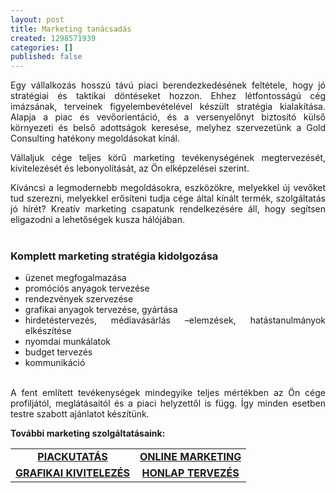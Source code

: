 ```yaml
---
layout: post
title: Marketing tanácsadás
created: 1298571939
categories: []
published: false
---
```

<p style="text-align: justify;">Egy vállalkozás hosszú távú piaci berendezkedésének feltétele, hogy jó stratégiai és taktikai döntéseket hozzon. Ehhez létfontosságú cég imázsának, terveinek figyelembevételével készült stratégia kialakítása. Alapja a piac és vevőorientáció, és a versenyelőnyt biztosító külső környezeti és belső adottságok keresése, melyhez szervezetünk a Gold Consulting hatékony megoldásokat kínál.</p><p style="text-align: justify;">Vállaljuk cége teljes körű marketing tevékenységének megtervezését, kivitelezését és lebonyolítását, az Ön elképzelései szerint.</p><p style="text-align: justify;">Kíváncsi a legmodernebb megoldásokra, eszközökre, melyekkel új vevőket tud szerezni, melyekkel erősíteni tudja cége által kínált termék, szolgáltatás jó hírét? Kreatív marketing csapatunk rendelkezésére áll, hogy segítsen eligazodni a lehetőségek kusza hálójában.<br><br></p><h3 style="text-align: justify;">Komplett marketing stratégia kidolgozása</h3><ul style="text-align: justify;"><li>üzenet megfogalmazása</li><li>promóciós anyagok tervezése</li><li>rendezvények szervezése</li><li>grafikai anyagok tervezése, gyártása</li><li>hirdetéstervezés, médiavásárlás –elemzések, hatástanulmányok elkészítése</li><li>nyomdai munkálatok</li><li>budget tervezés</li><li>kommunikáció</li></ul><p style="text-align: justify;"><br>A fent említett tevékenységek mindegyike teljes mértékben az Ön cége profiljától, meglátásaitól és a piaci helyzettől is függ. Így minden esetben testre szabott ajánlatot készítünk.</p><p style="text-align: justify;"><strong>További marketing szolgáltatásaink:</strong></p><table id="hasznos" style="width: 450px; height: 62px;" border="0" align="center"><tbody style="color: #3a3636;"><tr><td align="center" valign="middle"><strong><a href="http://www.goldconsulting.eu/piackutatas" title="Piackutatás">PIACKUTATÁS</a></strong></td><td align="center" valign="middle"><strong><a href="http://www.goldconsulting.eu/online-marketing" title="Online marketing">ONLINE MARKETING</a></strong></td></tr><tr><td align="center" valign="middle"><strong><a href="http://www.goldconsulting.eu/grafikai-kivitelezes" title="Grafikai kivitelezés">GRAFIKAI KIVITELEZÉS</a></strong></td><td align="center" valign="middle"><strong><a href="http://www.goldconsulting.eu/honlap-tervezes" title="Honlap tervezés">HONLAP TERVEZÉS</a></strong></td></tr></tbody></table><p style="text-align: justify;"><strong><br></strong></p><p style="text-align: justify;">&nbsp;</p>
